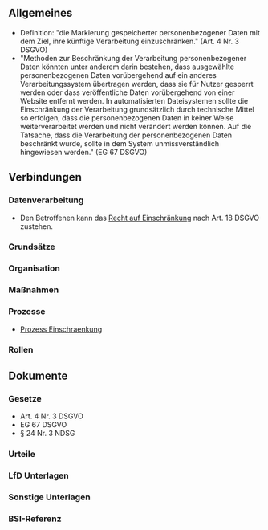 ## Allgemeines
- Definition: "die Markierung gespeicherter personenbezogener Daten mit dem Ziel, ihre künftige Verarbeitung einzuschränken." (Art. 4 Nr. 3 DSGVO)
- "Methoden zur Beschränkung der Verarbeitung personenbezogener Daten könnten unter anderem darin bestehen, dass ausgewählte personenbezogenen Daten vorübergehend auf ein anderes Verarbeitungssystem übertragen werden, dass sie für Nutzer gesperrt werden oder dass veröffentliche Daten vorübergehend von einer Website entfernt werden. In automatisierten Dateisystemen sollte die Einschränkung der Verarbeitung grundsätzlich durch technische Mittel so erfolgen, dass die personenbezogenen Daten in keiner Weise weiterverarbeitet werden und nicht verändert werden können. Auf die Tatsache, dass die Verarbeitung der personenbezogenen Daten beschränkt wurde, sollte in dem System unmissverständlich hingewiesen werden." (EG 67 DSGVO)
## Verbindungen
### Datenverarbeitung
- Den Betroffenen kann das [Recht auf Einschränkung](../Organisation/Prozess-Einschraenkung.md) nach Art. 18 DSGVO zustehen.
### Grundsätze
### Organisation
### Maßnahmen
### Prozesse
- [Prozess Einschraenkung](../Organisation/Prozess-Einschraenkung.md)
### Rollen

## Dokumente
### Gesetze
- Art. 4 Nr. 3 DSGVO
- EG 67 DSGVO
- § 24 Nr. 3 NDSG
### Urteile
### LfD Unterlagen
### Sonstige Unterlagen
### BSI-Referenz